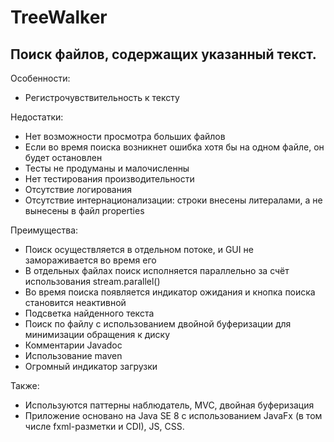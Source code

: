 # TreeWalker
Поиск файлов, содержащих указанный текст.
--
Особенности:
* Регистрочувствительность к тексту

Недостатки:
* Нет возможности просмотра больших файлов
* Если во время поиска возникнет ошибка хотя бы на одном файле, он будет остановлен
* Тесты не продуманы и малочисленны
* Нет тестирования производительности
* Отсутствие логирования
* Отсутствие интернационализации: строки внесены литералами, а не вынесены в файл properties

Преимущества:
* Поиск осуществляется в отдельном потоке, и GUI не замораживается во время его
* В отдельных файлах поиск исполняется параллельно за счёт использования stream.parallel()
* Во время поиска появляется индикатор ожидания и кнопка поиска становится неактивной
* Подсветка найденного текста
* Поиск по файлу с использованием двойной буферизации для минимизации обращения к диску
* Комментарии Javadoc
* Использование maven
* Огромный индикатор загрузки

Также:
* Используются паттерны наблюдатель, MVC, двойная буферизация
* Приложение основано на Java SE 8 с использованием JavaFx (в том числе fxml-разметки и CDI), JS, CSS.

